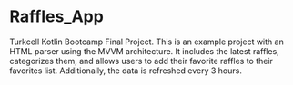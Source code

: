 # Raffles_App
Turkcell Kotlin Bootcamp Final Project. This is an example project with an HTML parser using the MVVM architecture. It includes the latest raffles, categorizes them, and allows users to add their favorite raffles to their favorites list. Additionally, the data is refreshed every 3 hours.
